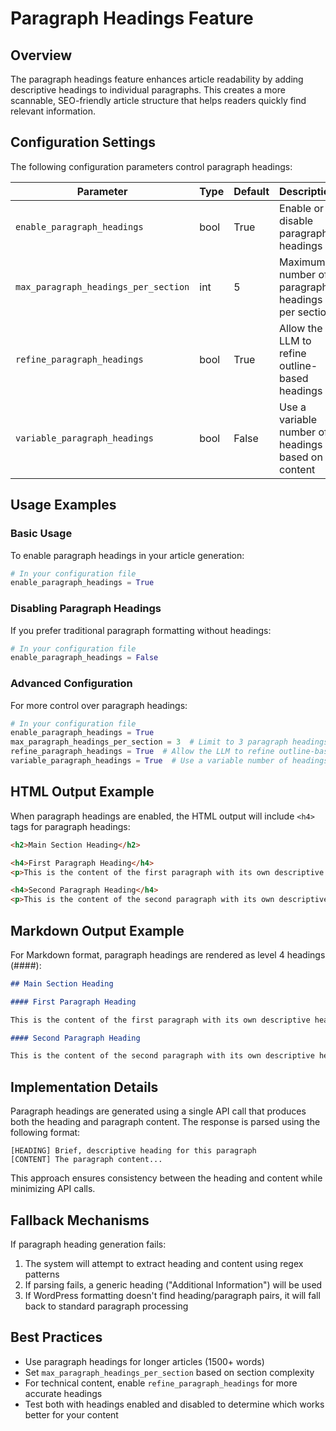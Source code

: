 # Paragraph Headings Feature

## Overview

The paragraph headings feature enhances article readability by adding descriptive headings to individual paragraphs. This creates a more scannable, SEO-friendly article structure that helps readers quickly find relevant information.

## Configuration Settings

The following configuration parameters control paragraph headings:

| Parameter | Type | Default | Description |
|-----------|------|---------|-------------|
| `enable_paragraph_headings` | bool | True | Enable or disable paragraph headings |
| `max_paragraph_headings_per_section` | int | 5 | Maximum number of paragraph headings per section |
| `refine_paragraph_headings` | bool | True | Allow the LLM to refine outline-based headings |
| `variable_paragraph_headings` | bool | False | Use a variable number of headings based on content |

## Usage Examples

### Basic Usage

To enable paragraph headings in your article generation:

```python
# In your configuration file
enable_paragraph_headings = True
```

### Disabling Paragraph Headings

If you prefer traditional paragraph formatting without headings:

```python
# In your configuration file
enable_paragraph_headings = False
```

### Advanced Configuration

For more control over paragraph headings:

```python
# In your configuration file
enable_paragraph_headings = True
max_paragraph_headings_per_section = 3  # Limit to 3 paragraph headings per section
refine_paragraph_headings = True  # Allow the LLM to refine outline-based headings
variable_paragraph_headings = True  # Use a variable number of headings based on content
```

## HTML Output Example

When paragraph headings are enabled, the HTML output will include `<h4>` tags for paragraph headings:

```html
<h2>Main Section Heading</h2>

<h4>First Paragraph Heading</h4>
<p>This is the content of the first paragraph with its own descriptive heading...</p>

<h4>Second Paragraph Heading</h4>
<p>This is the content of the second paragraph with its own descriptive heading...</p>
```

## Markdown Output Example

For Markdown format, paragraph headings are rendered as level 4 headings (####):

```markdown
## Main Section Heading

#### First Paragraph Heading

This is the content of the first paragraph with its own descriptive heading...

#### Second Paragraph Heading

This is the content of the second paragraph with its own descriptive heading...
```

## Implementation Details

Paragraph headings are generated using a single API call that produces both the heading and paragraph content. The response is parsed using the following format:

```
[HEADING] Brief, descriptive heading for this paragraph
[CONTENT] The paragraph content...
```

This approach ensures consistency between the heading and content while minimizing API calls.

## Fallback Mechanisms

If paragraph heading generation fails:

1. The system will attempt to extract heading and content using regex patterns
2. If parsing fails, a generic heading ("Additional Information") will be used
3. If WordPress formatting doesn't find heading/paragraph pairs, it will fall back to standard paragraph processing

## Best Practices

- Use paragraph headings for longer articles (1500+ words)
- Set `max_paragraph_headings_per_section` based on section complexity
- For technical content, enable `refine_paragraph_headings` for more accurate headings
- Test both with headings enabled and disabled to determine which works better for your content
